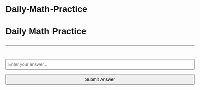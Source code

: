# Daily-Math-Practice<!DOCTYPE html>
<html lang="en">
<head>
  <meta charset="UTF-8" />
  <meta name="viewport" content="width=device-width, initial-scale=1.0" />
  <title>Daily Scientific Notation Practice</title>
  <style>
    body { font-family: Arial, sans-serif; padding: 2em; max-width: 600px; margin: auto; }
    .problem { font-size: 1.3em; margin: 1em 0; }
    input, button { padding: 0.5em; font-size: 1em; margin-top: 1em; width: 100%; }
    .feedback, .stats, .streak { margin-top: 1em; font-weight: bold; }
    hr { margin: 2em 0; }
  </style>
</head>
<body>
  <h1>Daily Math Practice</h1>
  <div class="streak" id="streak"></div>
  <div class="stats" id="stats"></div>
  <hr />
  <div class="problem" id="problem"></div>
  <input type="text" id="answer" placeholder="Enter your answer...">
  <button onclick="checkAnswer()">Submit Answer</button>
  <div class="feedback" id="feedback"></div>
  <script>
    // Utilities
    function random(seed) {
      const x = Math.sin(seed++) * 10000;
      return x - Math.floor(x);
    }

    function getTodayString() {
      const d = new Date();
      return d.toISOString().split('T')[0];
    }

    function generateUniqueProblem() {
      const pastProblems = JSON.parse(localStorage.getItem('pastProblems') || '[]');
      let attempt = 0;
      let problemText, answer;
      while (attempt < 1000) {
        const useSci = Math.random() > 0.5;
        const isDiv = Math.random() > 0.5;

        if (useSci) {
          const b1 = +(Math.random() * 9 + 1).toFixed(3);
          const e1 = Math.floor(Math.random() * 9 - 5);
          const b2 = +(Math.random() * 9 + 1).toFixed(3);
          const e2 = Math.floor(Math.random() * 9 - 5);
          const l = `${b1}×10^${e1}`;
          const r = `${b2}×10^${e2}`;
          problemText = `(${l}) ${isDiv ? '/' : '*'} (${r})`;
          answer = isDiv
            ? (b1 / b2 * Math.pow(10, e1 - e2))
            : (b1 * b2 * Math.pow(10, e1 + e2));
        } else {
          const n1 = +(Math.random() * 0.999).toFixed(5);
          const n2 = +(Math.random() * 0.999).toFixed(5);
          problemText = `${n1} ${isDiv ? '/' : '*'} ${n2}`;
          answer = isDiv ? n1 / n2 : n1 * n2;
        }

        if (!pastProblems.includes(problemText)) {
          return { problemText, answer: +answer.toFixed(8) };
        }
        attempt++;
      }
      return null;
    }

    // State
    const currentProblem = generateUniqueProblem();
    document.getElementById('problem').textContent = currentProblem.problemText;

    function checkAnswer() {
      const userVal = parseFloat(document.getElementById('answer').value);
      const correct = currentProblem.answer;
      const isCorrect = Math.abs(userVal - correct) < 0.00001;

      document.getElementById('feedback').textContent = isCorrect ? "✅ Correct!" : `❌ Try again. Answer was ${correct}`;

      const today = getTodayString();
      const pastProblems = JSON.parse(localStorage.getItem('pastProblems') || '[]');
      pastProblems.push(currentProblem.problemText);
      localStorage.setItem('pastProblems', JSON.stringify(pastProblems));

      let log = JSON.parse(localStorage.getItem('log') || '{}');
      if (!log[today]) log[today] = [];
      log[today].push(isCorrect);
      localStorage.setItem('log', JSON.stringify(log));

      updateStats();
    }

    function updateStats() {
      const log = JSON.parse(localStorage.getItem('log') || '{}');
      const allDays = Object.keys(log);
      let total = 0, correct = 0;

      allDays.forEach(day => {
        log[day].forEach(ans => {
          total++;
          if (ans) correct++;
        });
      });

      // last 7 days
      const sortedDays = allDays.sort().slice(-7);
      let last7Total = 0, last7Correct = 0;
      sortedDays.forEach(day => {
        log[day].forEach(ans => {
          last7Total++;
          if (ans) last7Correct++;
        });
      });

      // streak
      let streak = 0;
      const today = new Date();
      for (let i = 0; i < 365; i++) {
        const date = new Date(today);
        date.setDate(today.getDate() - i);
        const str = date.toISOString().split('T')[0];
        if (log[str] && log[str].length > 0) {
          streak++;
        } else {
          break;
        }
      }

      document.getElementById('streak').textContent = `🔥 Current Streak: ${streak} day${streak !== 1 ? 's' : ''}`;
      document.getElementById('stats').textContent = `✅ Overall Accuracy: ${Math.round(100 * correct / Math.max(total, 1))}% | Last 7 Days: ${Math.round(100 * last7Correct / Math.max(last7Total, 1))}%`;
    }

    updateStats();
  </script>
</body>
</html>

